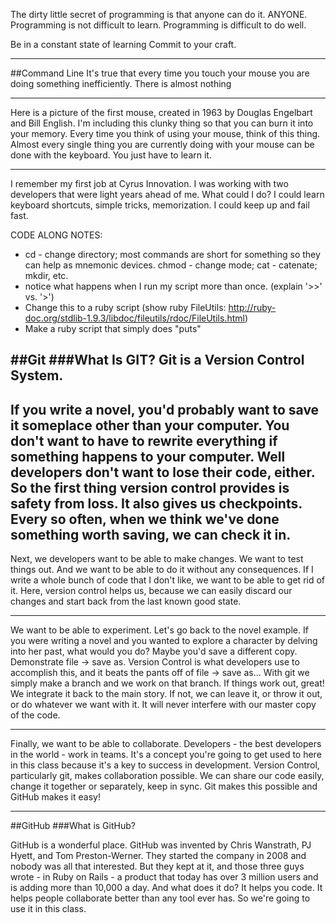 The dirty little secret of programming is that anyone can do it. ANYONE. Programming is not difficult to learn. Programming is difficult to do well.

Be in a constant state of learning
Commit to your craft. 

---
##Command Line
It's true that every time you touch your mouse you are doing something inefficiently. There is almost nothing 

---
Here is a picture of the first mouse, created in 1963 by Douglas Engelbart and Bill English. I'm including this clunky thing so that you can burn it into your memory. Every time you think of using your mouse, think of this thing. Almost every single thing you are currently doing with your mouse can be done with the keyboard. You just have to learn it. 

---
I remember my first job at Cyrus Innovation. I was working with two developers that were light years ahead of me.
What could I do? I could learn keyboard shortcuts, simple tricks, memorization.
I could keep up and fail fast.

CODE ALONG NOTES: 
* cd - change directory; most commands are short for something so they can help as mnemonic devices. chmod - change mode; cat - catenate; mkdir, etc.
* notice what happens when I run my script more than once. (explain '>>' vs. '>')
* Change this to a ruby script (show ruby FileUtils: http://ruby-doc.org/stdlib-1.9.3/libdoc/fileutils/rdoc/FileUtils.html)
* Make a ruby script that simply does "puts"


##Git
###What Is GIT?
Git is a Version Control System. 
---
If you write a novel, you'd probably want to save it someplace other than your computer. You don't want to have to rewrite everything if something happens to your computer. Well developers don't want to lose their code, either. So the first thing version control provides is safety from loss. It also gives us checkpoints. Every so often, when we think we've done something worth saving, we can check it in.
---
Next, we developers want to be able to make changes. We want to test things out. And we want to be able to do it without any consequences. If I write a whole bunch of code that I don't like, we want to be able to get rid of it. Here, version control helps us, because we can easily discard our changes and start back from the last known good state.

---
We want to be able to experiment. Let's go back to the novel example. If you were writing a novel and you wanted to explore a character by delving into her past, what would you do? Maybe you'd save a different copy. Demonstrate file -> save as. Version Control is what developers use to accomplish this, and it beats the pants off of file -> save as... With git we simply make a branch and we work on that branch. If things work out, great! We integrate it back to the main story. If not, we can leave it, or throw it out, or do whatever we want with it. It will never interfere with our master copy of the code.

---
Finally, we want to be able to collaborate. Developers - the best developers in the world - work in teams. It's a concept you're going to get used to here in this class because it's a key to success in development. Version Control, particularly git, makes collaboration possible. We can share our code easily, change it together or separately, keep in sync. Git makes this possible and GitHub makes it easy!

---
##GitHub
###What is GitHub?

GitHub is a wonderful place. GitHub was invented by Chris Wanstrath, PJ Hyett, and Tom Preston-Werner. They started the company in 2008 and nobody was all that interested. But they kept at it, and those three guys wrote - in Ruby on Rails - a product that today has over 3 million users and is adding more than 10,000 a day. And what does it do? It helps you code. It helps people collaborate better than any tool ever has. So we're going to use it in this class.



